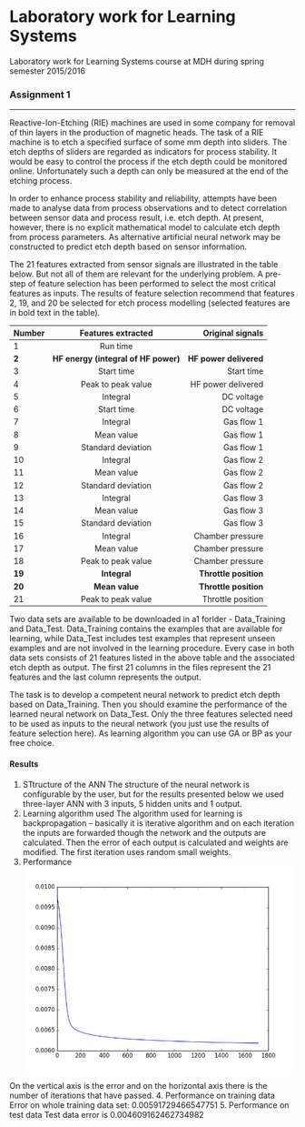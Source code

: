 # Laboratory work for Learning Systems
Laboratory work for Learning Systems course at MDH during spring semester 2015/2016
### Assignment 1
-----
Reactive-Ion-Etching (RIE) machines are used in some company for removal of thin layers in the production of magnetic heads. The task of a RIE machine is to etch a specified surface of some mm depth into sliders. The etch depths of sliders are regarded as indicators for process stability. It would be easy to control the process if the etch depth could be monitored online. Unfortunately such a depth can only be measured at the end of the etching process. 

In order to enhance process stability and reliability, attempts have been made to analyse data from process observations and to detect correlation between sensor data and process result, i.e. etch depth. At present, however, there is no explicit mathematical model to calculate etch depth from process parameters. As alternative artificial neural network may be constructed to predict etch depth based on sensor information.

The 21 features extracted from sensor signals are illustrated in the table below. But not all of them are relevant for the underlying problem. A pre-step of feature selection has been performed to select the most critical features as inputs. The results of feature selection recommend that features 2, 19, and 20 be selected for etch process modelling (selected features are in bold text in the table).

  
| Number | Features extracted | Original signals|
| ------------- |:-------------:| -----:|
| 1 | Run time | |
| **2** | **HF energy (integral of HF power)** | **HF power delivered** |
| 3 | Start time | Start time |
| 4 | Peak to peak value | HF power delivered |
| 5 | Integral | DC voltage |
| 6 | Start time | DC voltage |
| 7 | Integral | Gas flow 1 |
| 8 | Mean value | Gas flow 1 |
| 9 | Standard deviation | Gas flow 1 |
| 10 | Integral | Gas flow 2 |
| 11 | Mean value | Gas flow 2 |
| 12 | Standard deviation | Gas flow 2 |
| 13 | Integral | Gas flow 3 |
| 14 | Mean value | Gas flow 3 |
| 15 | Standard deviation | Gas flow 3 |
| 16 | Integral | Chamber pressure |
| 17 | Mean value | Chamber pressure |
| 18 | Peak to peak value | Chamber pressure |
| **19** | **Integral** | **Throttle position** |
| **20** | **Mean value** | **Throttle position** |
| 21 | Peak to peak value | Throttle position |


Two data sets are available to be downloaded in a1 forlder - Data_Training and Data_Test. Data_Training contains the examples that are available for learning, while Data_Test includes test examples that represent unseen examples and are not involved in the learning procedure. Every case in both data sets consists of 21 features listed in the above table  and the associated etch depth as output. The first 21 columns in the files represent the 21 features and the last column represents the output.

The task is to develop a competent neural network to predict etch depth based on Data_Training. Then you should examine the performance of the learned neural network on Data_Test. Only the three features selected need to be used as inputs to the neural network (you just use the results of feature selection here). As learning algorithm you can use GA or BP as your free choice.

#### Results
1. STtructure of the ANN
The structure of the neural network is configurable by the user, but for the results presented below we used three-layer ANN with 3 inputs, 5 hidden units and 1 output.
2. Learning algorithm used
The algorithm used for learning is backpropagation – basically it is iterative algorithm and on each iteration the inputs are forwarded though the network and the outputs are calculated. Then the error of each output is calculated and weights are modified. The first iteration uses random small weights. 
3. Performance
![alt text](https://github.com/mishless/LearningSystems/blob/master/a1/ann.png "ANN Perfomance")

On the vertical axis is the error and on the horizontal axis there is the number of iterations that have passed. 
4. Performance on training data
Error on whole training data set: 0.00591729466547751
5. Performance on test data
Test data error is 0.004609162462734982

